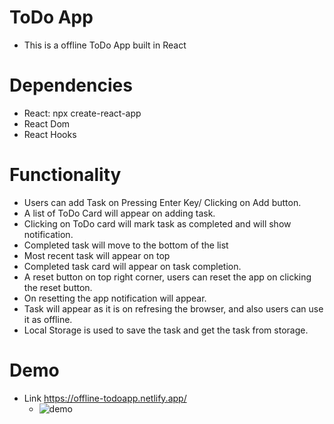 # ToDo App
- This is a offline ToDo App built in React
# Dependencies
- React: npx create-react-app
- React Dom
- React Hooks
# Functionality
- Users can add Task on Pressing Enter Key/ Clicking on Add button.
- A list of ToDo Card will appear on adding task.
- Clicking on ToDo card will mark task as completed and will show notification.
- Completed task will move to the bottom of the list
- Most recent task will appear on top
- Completed task card will appear on task completion.
- A reset button on top right corner, users can reset the app on clicking the reset button.
- On resetting the app notification will appear.
- Task will appear as it is on refresing the browser, and also users can use it as offline.
- Local Storage is used to save the task and get the task from storage.
# Demo
- Link
  https://offline-todoapp.netlify.app/
  - ![demo](https://github.com/T-dev98/Tailnode-asses-ToDo/assets/133159152/22ff2d59-544b-4a92-ad3d-066c6e7c738f)

  
